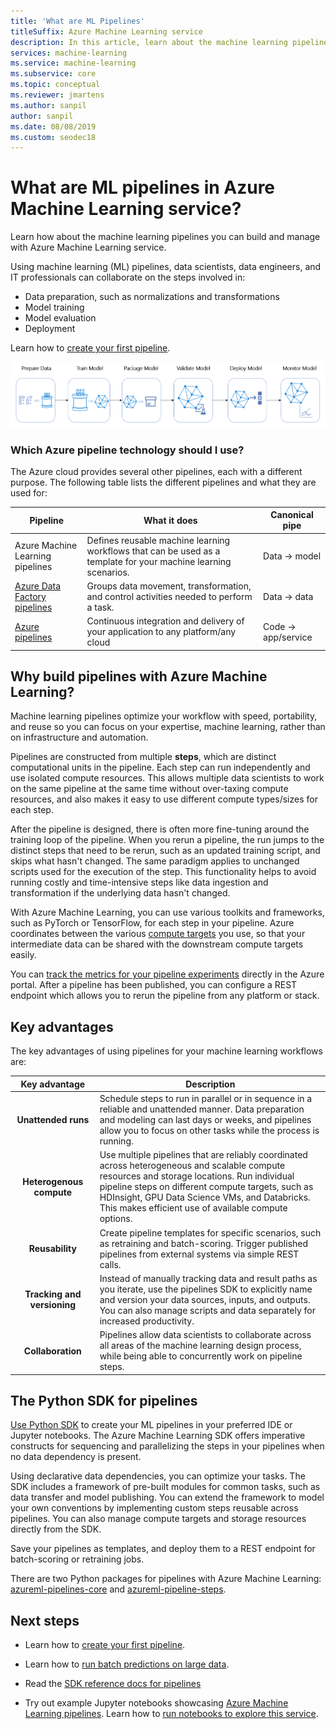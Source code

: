 ```yaml
---
title: 'What are ML Pipelines'
titleSuffix: Azure Machine Learning service
description: In this article, learn about the machine learning pipelines you can build with the Azure Machine Learning SDK for Python and the advantages to using pipelines. Machine learning (ML) pipelines are used by data scientists to build, optimize, and manage their machine learning workflows.
services: machine-learning
ms.service: machine-learning
ms.subservice: core
ms.topic: conceptual
ms.reviewer: jmartens
ms.author: sanpil
author: sanpil
ms.date: 08/08/2019
ms.custom: seodec18
---
```


# What are ML pipelines in Azure Machine Learning service?

Learn how about the machine learning pipelines you can build and manage with Azure Machine Learning service. 

Using machine learning (ML) pipelines, data scientists, data engineers, and IT professionals can collaborate on the steps involved in:
+ Data preparation, such as normalizations and transformations
+ Model training
+ Model evaluation
+ Deployment

Learn how to [create your first pipeline](how-to-create-your-first-pipeline.md).

![Machine learning pipelines in Azure Machine Learning service](./media/concept-ml-pipelines/pipeline-flow.png)

<a name="compare"></a>
### Which Azure pipeline technology should I use?

The Azure cloud provides several other pipelines, each with a different purpose. The following table lists the different pipelines and what they are used for:

| Pipeline | What it does | Canonical pipe |
| ---- | ---- | ---- |
| Azure Machine Learning pipelines | Defines reusable machine learning workflows that can be used as a template for your machine learning scenarios. | Data -> model |
| [Azure Data Factory pipelines](https://docs.microsoft.com/azure/data-factory/concepts-pipelines-activities) | Groups data movement, transformation, and control activities needed to perform a task.  | Data -> data |
| [Azure pipelines](https://azure.microsoft.com/services/devops/pipelines/) | Continuous integration and delivery of your application to any platform/any cloud  | Code -> app/service |

## Why build pipelines with Azure Machine Learning?

Machine learning pipelines optimize your workflow with speed, portability, and reuse so you can focus on your expertise, machine learning, rather than on infrastructure and automation.

Pipelines are constructed from multiple **steps**, which are distinct computational units in the pipeline. Each step can run independently and use isolated compute resources. This allows multiple data scientists to work on the same pipeline at the same time without over-taxing compute resources, and also makes it easy to use different compute types/sizes for each step.

After the pipeline is designed, there is often more fine-tuning around the training loop of the pipeline. When you rerun a pipeline, the run jumps to the distinct steps that need to be rerun, such as an updated training script, and skips what hasn't changed. The same paradigm applies to unchanged scripts used for the execution of the step. This functionality helps to avoid running costly and time-intensive steps like data ingestion and transformation if the underlying data hasn't changed.

With Azure Machine Learning, you can use various toolkits and frameworks, such as PyTorch or TensorFlow, for each step in your pipeline. Azure coordinates between the various [compute targets](concept-azure-machine-learning-architecture.md) you use, so that your intermediate data can be shared with the downstream compute targets easily.

You can [track the metrics for your pipeline experiments](https://docs.microsoft.com/azure/machine-learning/service/how-to-track-experiments) directly in the Azure portal. After a pipeline has been published, you can configure a REST endpoint which allows you to rerun the pipeline from any platform or stack.

## Key advantages

The key advantages of using pipelines for your machine learning workflows are:

|Key advantage|Description|
|:-------:|-----------|
|**Unattended&nbsp;runs**|Schedule steps to run in parallel or in sequence in a reliable and unattended manner. Data preparation and modeling can last days or weeks, and pipelines allow you to focus on other tasks while the process is running. |
|**Heterogenous compute**|Use multiple pipelines that are reliably coordinated across heterogeneous and scalable compute resources and storage locations. Run individual pipeline steps on different compute targets, such as HDInsight, GPU Data Science VMs, and Databricks. This makes efficient use of available compute options.|
|**Reusability**|Create pipeline templates for specific scenarios, such as retraining and batch-scoring. Trigger published pipelines from external systems via simple REST calls.|
|**Tracking and versioning**|Instead of manually tracking data and result paths as you iterate, use the pipelines SDK to explicitly name and version your data sources, inputs, and outputs. You can also manage scripts and data separately for increased productivity.|
|**Collaboration**|Pipelines allow data scientists to collaborate across all areas of the machine learning design process, while being able to concurrently work on pipeline steps.|

## The Python SDK for pipelines

[Use Python SDK](https://docs.microsoft.com/python/api/azureml-pipeline-core/?view=azure-ml-py) to create your ML pipelines in your preferred IDE or Jupyter notebooks. The Azure Machine Learning SDK offers imperative constructs for sequencing and parallelizing the steps in your pipelines when no data dependency is present. 

Using declarative data dependencies, you can optimize your tasks. The SDK includes a framework of pre-built modules for common tasks, such as data transfer and model publishing. You can extend the framework to model your own conventions by implementing custom steps reusable across pipelines. You can also manage compute targets and storage resources directly from the SDK.

Save your pipelines as templates, and deploy them to a REST endpoint for batch-scoring or retraining jobs.

There are two Python packages for pipelines with Azure Machine Learning: [azureml-pipelines-core](https://docs.microsoft.com/python/api/azureml-pipeline-core/?view=azure-ml-py) and [azureml-pipeline-steps](https://docs.microsoft.com/en-us/python/api/azureml-pipeline-steps/?view=azure-ml-py).

## Next steps

+ Learn how to [create your first pipeline](how-to-create-your-first-pipeline.md).

+ Learn how to [run batch predictions on large data](how-to-run-batch-predictions.md).

+ Read the [SDK reference docs for pipelines](https://docs.microsoft.com/python/api/azureml-pipeline-core/?view=azure-ml-py)

+ Try out example Jupyter notebooks showcasing [Azure Machine Learning pipelines](https://github.com/Azure/MachineLearningNotebooks/blob/master/how-to-use-azureml/machine-learning-pipelines). Learn how to [run notebooks to explore this service](samples-notebooks.md).
